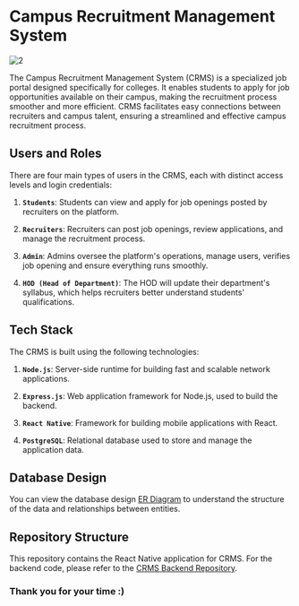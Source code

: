 # Campus Recruitment Management System

![2](https://github.com/user-attachments/assets/b43f025d-2311-4ca7-9027-ed0ff488d389)

The Campus Recruitment Management System (CRMS) is a specialized job portal designed specifically for colleges. It enables students to apply for job opportunities available on their campus, making the recruitment process smoother and more efficient. CRMS facilitates easy connections between recruiters and campus talent, ensuring a streamlined and effective campus recruitment process.


## Users and Roles


There are four main types of users in the CRMS, each with distinct access levels and login credentials:

1. <b>`Students`</b>: Students can view and apply for job openings posted by recruiters on the platform.
   
2. <b>`Recruiters`</b>: Recruiters can post job openings, review applications, and manage the recruitment process.
 
3. <b>`Admin`</b>: Admins oversee the platform's operations, manage users, verifies job opening and ensure everything runs smoothly.
 
4. <b>`HOD (Head of Department)`</b>: The HOD will update their department's syllabus, which helps recruiters better understand students' qualifications.


## Tech Stack


The CRMS is built using the following technologies:

1. <b>`Node.js`</b>: Server-side runtime for building fast and scalable network applications.
   
2. <b>`Express.js`</b>: Web application framework for Node.js, used to build the backend.
 
3. <b>`React Native`</b>: Framework for building mobile applications with React.
 
4. <b>`PostgreSQL`</b>: Relational database used to store and manage the application data.


## Database Design


You can view the database design [ER Diagram](https://github.com/priyankaj04/CRMS_backend/blob/master/erdiagram.pdf) to understand the structure of the data and relationships between entities.


## Repository Structure


This repository contains the React Native application for CRMS. For the backend code, please refer to the [CRMS Backend Repository](https://github.com/priyankaj04/CRMS_backend).


### Thank you for your time :)
